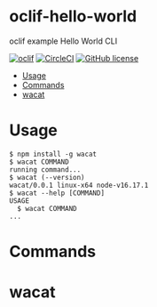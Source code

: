 oclif-hello-world
=================

oclif example Hello World CLI

[![oclif](https://img.shields.io/badge/cli-oclif-brightgreen.svg)](https://oclif.io)
[![CircleCI](https://circleci.com/gh/oclif/hello-world/tree/main.svg?style=shield)](https://circleci.com/gh/oclif/hello-world/tree/main)
[![GitHub license](https://img.shields.io/github/license/oclif/hello-world)](https://github.com/oclif/hello-world/blob/main/LICENSE)

<!-- toc -->
* [Usage](#usage)
* [Commands](#commands)
* [wacat](#wacat)
<!-- tocstop -->
# Usage
<!-- usage -->
```sh-session
$ npm install -g wacat
$ wacat COMMAND
running command...
$ wacat (--version)
wacat/0.0.1 linux-x64 node-v16.17.1
$ wacat --help [COMMAND]
USAGE
  $ wacat COMMAND
...
```
<!-- usagestop -->
# Commands
<!-- commands -->

<!-- commandsstop -->
# wacat

